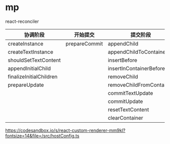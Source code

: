 # mp

react-reconciler

| 协调阶段                 | 开始提交         | 提交阶段                  | 提交完成         |
|-------------------------|----------------|--------------------------|-----------------|
| createInstance          | prepareCommit  | appendChild              | resetAfterCommit|
| createTextInstance      |                | appendChildToContainer   | commitMount     |
| shouldSetTextContent    |                | insertBefore             |                 |
| appendInitialChild      |                | insertInContainerBefore  |                 |
| finalizeInitialChildren |                | removeChild              |                 |
| prepareUpdate           |                | removeChildFromContainer |                 |
|                         |                | commitTextUpdate         |                 |
|                         |                | commitUpdate             |                 |
|                         |                | resetTextContent         |                 |
|                         |                | clearContainer           |                 |


https://codesandbox.io/s/react-custom-renderer-mm9kl?fontsize=14&file=/src/hostConfig.ts
